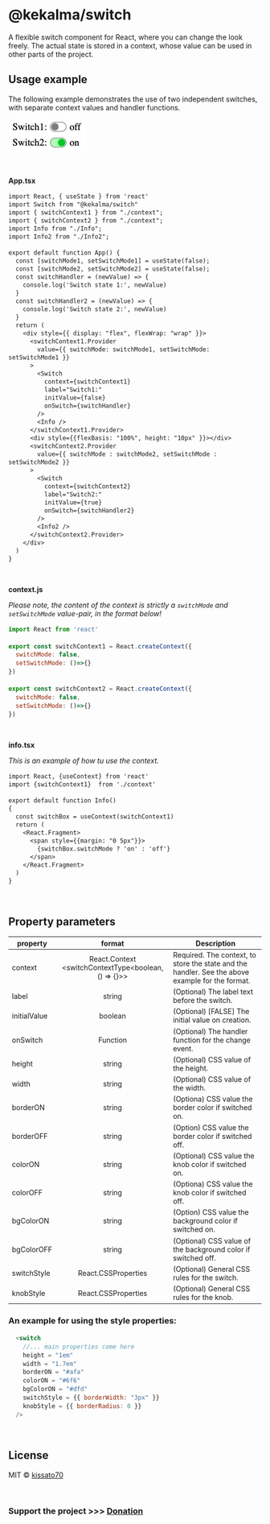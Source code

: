 # @kekalma/switch

A flexible switch component for React, where you can change the look freely. The actual state is stored in a context, whose value can be used in other parts of the project.

## Usage example

The following example demonstrates the use of two independent switches, with separate context values and handler functions.
<br>  

![switch](./switch2.jpg)  

<br>

__App.tsx__

```tsx
import React, { useState } from 'react'
import Switch from "@kekalma/switch"
import { switchContext1 } from "./context";
import { switchContext2 } from "./context";
import Info from "./Info";
import Info2 from "./Info2";

export default function App() {
  const [switchMode1, setSwitchMode1] = useState(false);
  const [switchMode2, setSwitchMode2] = useState(false);
  const switchHandler = (newValue) => {
    console.log('Switch state 1:', newValue)
  }
  const switchHandler2 = (newValue) => {
    console.log('Switch state 2:', newValue)
  }
  return (
    <div style={{ display: "flex", flexWrap: "wrap" }}>
      <switchContext1.Provider 
        value={{ switchMode: switchMode1, setSwitchMode: setSwitchMode1 }}
      >
        <Switch
          context={switchContext1}
          label="Switch1:"
          initValue={false}
          onSwitch={switchHandler}
        />
        <Info />
      </switchContext1.Provider>
      <div style={{flexBasis: "100%", height: "10px" }}></div>
      <switchContext2.Provider 
        value={{ switchMode : switchMode2, setSwitchMode : setSwitchMode2 }}
      >
        <Switch
          context={switchContext2}
          label="Switch2:"
          initValue={true}
          onSwitch={switchHandler2}
        />
        <Info2 />
      </switchContext2.Provider>
    </div>
  )
}
```  

<br>

__context.js__  

_Please note, the content of the context is strictly a `switchMode` and `setSwitchMode` value-pair, in the format below!_  

```javascript
import React from 'react'

export const switchContext1 = React.createContext({
  switchMode: false,
  setSwitchMode: ()=>{}
})

export const switchContext2 = React.createContext({
  switchMode: false,
  setSwitchMode: ()=>{}
})
```  

<br>

__info.tsx__

_This is an example of how tu use the context._

```tsx
import React, {useContext} from 'react'
import {switchContext1}  from './context'

export default function Info()
{
  const switchBox = useContext(switchContext1)
  return (
    <React.Fragment>
      <span style={{margin: "0 5px"}}>
        {switchBox.switchMode ? 'on' : 'off'}
      </span>
    </React.Fragment>
  )
}
```

<br>

## Property parameters
|property|format|Description|
|---|:---:|---|
| context| React.Context<br><switchContextType<boolean, () => {}>> | Required. The context, to store the state and the handler. See the above example for the format. |
|label|string|(Optional) The label text before the switch.|
|initialValue|boolean|(Optional) [FALSE] The initial value on creation.|
|onSwitch|Function|(Optional) The handler function for the change event.|
|height|string|(Optional) CSS value of the height.| 
|width|string|(Optional) CSS value of the width.| 
|borderON|string|(Optiona) CSS value  the border color if switched on.| 
|borderOFF|string|(Option) CSS value  the border color if switched off.| 
|colorON|string|(Optional) CSS value  the knob color if switched on.| 
|colorOFF|string|(Optiona) CSS value  the knob color if switched off.| 
|bgColorON|string|(Option) CSS value  the background color if switched on.| 
|bgColorOFF|string|(Optional) CSS value of the background color if switched off.|
|switchStyle|React.CSSProperties|(Optional) General CSS rules for the switch.|
|knobStyle|React.CSSProperties|(Optional) General CSS rules for the knob.|


### __An example for using the style properties:__
```js
  <switch 
    //... main properties come here
    height = "1em"
    width = "1.7em"
    borderON = "#afa"
    colorON = "#6f6"
    bgColorON = "#dfd"
    switchStyle = {{ borderWidth: "3px" }}
    knobStyle = {{ borderRadius: 0 }}
  />
```


<br>



## License

MIT © [kissato70](https://github.com/kissato70)

<br>  

### Support the project >>> [Donation](https://bit.ly/kissato70_paypal_donate)